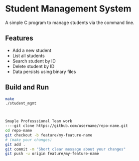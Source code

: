 # Student Management System

A simple C program to manage students via the command line.

## Features
- Add a new student
- List all students
- Search student by ID
- Delete student by ID
- Data persists using binary files

## Build and Run
```bash
make
./student_mgmt



Smaple Professsional Team work
----git clone https://github.com/username/repo-name.git
cd repo-name
git checkout -b feature/my-feature-name
# (make your changes)
git add .
git commit -m "Short clear message about your changes"
git push -u origin feature/my-feature-name
